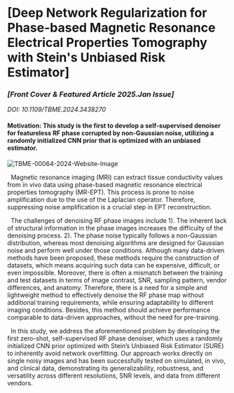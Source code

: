 <h1>[Deep Network Regularization for Phase-based Magnetic Resonance Electrical Properties Tomography with Stein's Unbiased Risk Estimator]</h1>

<em><h3>[Front Cover & Featured Article 2025.Jan Issue]</h3></em>
<em>DOI: 10.1109/TBME.2024.3438270</em>

<h4> Motivation: This study is the first to develop a self-supervised denoiser for featureless RF phase corrupted by non-Gaussian noise, utilizing a randomly initialized CNN prior that is optimized with an unbiased estimator.</h4> 

![TBME-00064-2024-Website-Image](https://github.com/user-attachments/assets/b49b6ab0-a2d7-462f-9d98-cf9fa0372460)

&nbsp;&nbsp;Magnetic resonance imaging (MRI) can extract tissue conductivity values from in vivo data using phase-based magnetic resonance electrical properties tomography (MR-EPT). This process is prone to noise amplification due to the use of the Laplacian operator. Therefore, suppressing noise amplification is a crucial step in EPT reconstruction.
  
&nbsp;&nbsp;The challenges of denoising RF phase images include 1). The inherent lack of structural information in the phase images increases the difficulty of the denoising process. 2). The phase noise typically follows a non-Gaussian distribution, whereas most denoising algorithms are designed for Gaussian noise and perform well under those conditions. Although many data-driven methods have been proposed, these methods require the construction of datasets, which means acquiring such data can be expensive, difficult, or even impossible. Moreover, there is often a mismatch between the training and test datasets in terms of image contrast, SNR, sampling pattern, vendor differences, and anatomy. Therefore, there is a need for a simple and lightweight method to effectively denoise the RF phase map without additional training requirements, while ensuring adaptability to different imaging conditions. Besides, this method should achieve performance comparable to data-driven approaches, without the need for pre-training.
  
&nbsp;&nbsp;In this study, we address the aforementioned problem by developing the first zero-shot, self-supervised RF phase denoiser, which uses a randomly initialized CNN prior optimized with Stein’s Unbiased Risk Estimator (SURE) to inherently avoid network overfitting. Our approach works directly on single noisy images and has been successfully tested on simulated, in vivo, and clinical data, demonstrating its generalizability, robustness, and versatility across different resolutions, SNR levels, and data from different vendors. 
